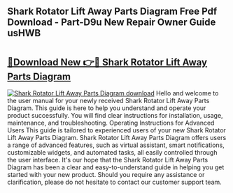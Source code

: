 ## Shark Rotator Lift Away Parts Diagram Free Pdf Download - Part-D9u New Repair Owner Guide usHWB

# <h2><a href="http://dforu4f.blite.top/?on=Shark+Rotator+Lift+Away+Parts+Diagram">🔗Download New 👉🔴 Shark Rotator Lift Away Parts Diagram</a></h2>

[![Shark Rotator Lift Away Parts Diagram download](https://i.imgur.com/lujVjoI.png)](http://dforu4f.blite.top/?on=Shark+Rotator+Lift+Away+Parts+Diagram)
Hello and welcome to the user manual for your newly received Shark Rotator Lift Away Parts Diagram. This guide is here to help you understand and operate your product successfully. You will find clear instructions for installation, usage, maintenance, and troubleshooting. Operating Instructions for Advanced Users This guide is tailored to experienced users of your new Shark Rotator Lift Away Parts Diagram. Shark Rotator Lift Away Parts Diagram offers users a range of advanced features, such as virtual assistant, smart notifications, customizable widgets, and automated tasks, all easily controlled through the user interface. It's our hope that the Shark Rotator Lift Away Parts Diagram has been a clear and easy-to-understand guide in helping you get started with your new product. Should you require any assistance or clarification, please do not hesitate to contact our customer support team.
